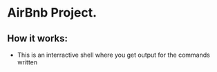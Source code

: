 # AirBnb Project.

## How it works:
- This is an interractive shell where you get output for the commands written
